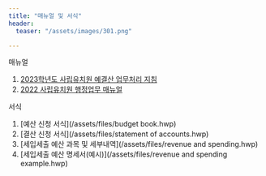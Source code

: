 ```yaml
---
title: "매뉴얼 및 서식"
header:
  teaser: "/assets/images/301.png"

---
```


매뉴얼
1. [2023학년도 사립유치원 예결산 업무처리 지침](/assets/files/2023_Fiscal_Year_Guidelines_for_Budget_and_Settlement_Processing_in_Private_Kindergartens.hwp)
2. [2022 사립유치원 행정업무 매뉴얼](/assets/files/2022_Administrative_Manual_for_Private_Kindergartens.pdf)

서식
1. [예산 신청 서식](/assets/files/budget book.hwp)
2. [결산 신청 서식](/assets/files/statement of accounts.hwp)
3. [세입세출 예산 과목 및 세부내역](/assets/files/revenue and spending.hwp)
4. [세입세출 예산 명세서(예시)](/assets/files/revenue and spending example.hwp)
